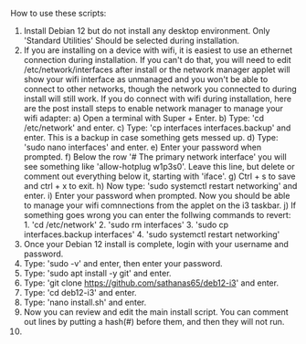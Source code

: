 How to use these scripts:

1. Install Debian 12 but do not install any desktop environment. Only 'Standard Utilities' Should be selected during installation.
2. If you are installing on a device with wifi, it is easiest to use an ethernet connection during installation. 
   If you can't do that, you will need to edit /etc/network/interfaces after install or the network manager applet will show your
   wifi interface as unmanaged and you won't be able to connect to other networks, though the network you connected to during install
   will still work. If you do connect with wifi during installation, here are the post install steps to enable network manager to manage
   your wifi adapter:
     a) Open a terminal with Super + Enter.
     b) Type: 'cd /etc/network' and enter.
     c) Type: 'cp interfaces interfaces.backup' and enter. This is a backup in case something gets messed up.
     d) Type: 'sudo nano interfaces' and enter.
     e) Enter your password when prompted.
     f) Below the row '# The primary network interface' you will see something like 'allow-hotplug w1p3s0'. Leave this line, but delete
        or comment out everything below it, starting with 'iface'.
     g) Ctrl + s to save and ctrl + x to exit.
     h) Now type: 'sudo systemctl restart networking' and enter.
     i) Enter your password when prompted. Now you should be able to manage your wifi comnnections from the applet on the i3 taskbar.
     j) If something goes wrong you can enter the follwing commands to revert:
         1. 'cd /etc/network'
         2. 'sudo rm interfaces'
         3. 'sudo cp interfaces.backup interfaces'
         4. 'sudo systemctl restart networking'
3. Once your Debian 12 install is complete, login with your username and password.
4. Type: 'sudo -v' and enter, then enter your password.
5. Type: 'sudo apt install -y git' and enter.
6. Type: 'git clone https://github.com/sathanas65/deb12-i3' and enter.
7. Type: 'cd deb12-i3' and enter.
8. Type: 'nano install.sh' and enter.
9. Now you can review and edit the main install script. You can comment out lines by putting a hash(#) before them, and then they will not run.
10. 
